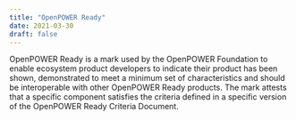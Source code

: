 ```yaml
---
title: "OpenPOWER Ready"
date: 2021-03-30
draft: false
---
```


OpenPOWER Ready is a mark used by the OpenPOWER Foundation to enable ecosystem product developers
to indicate their product has been shown, demonstrated to meet a minimum set of characteristics and
should be interoperable with other OpenPOWER Ready products.
The mark attests that a specific component satisfies the criteria defined in a specific version of the OpenPOWER Ready Criteria Document.
